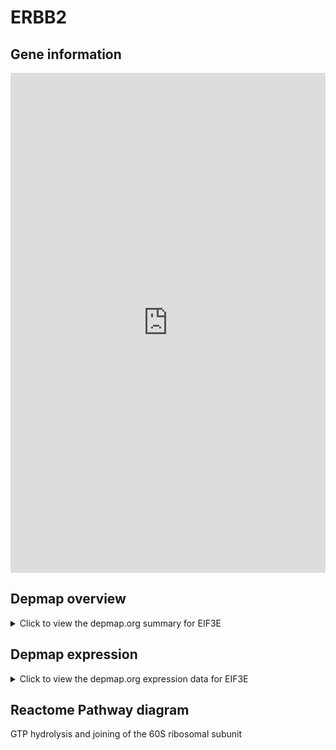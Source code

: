 <h1>ERBB2</h1>

<h2>Gene information</h2>
<iframe src="https://depmap.org/portal/gene/EIF3E?tab=about" style="border:none;width:100%;height:800px"></iframe>

<h2>Depmap overview</h2>
<details>
  <summary>Click to view the depmap.org summary for EIF3E</summary>
  <iframe src="https://depmap.org/portal/gene/EIF3E?tab=overview" style="border:none;width:100%;height:800px"></iframe>
</details>

<h2>Depmap expression</h2>
<details>
  <summary>Click to view the depmap.org expression data for EIF3E</summary>
  <iframe src="https://depmap.org/portal/gene/EIF3E?tab=characterization" style="border:none;width:100%;height:800px"></iframe>
</details>



<h2>Reactome Pathway diagram</h2>
GTP hydrolysis and joining of the 60S ribosomal subunit
<div id="diagramHolder"></div>

<script>
    //Creating the Reactome Diagram widget
    //Take into account a proxy needs to be set up in your server side pointing to www.reactome.org
    function onReactomeDiagramReady(){  //This function is automatically called when the widget code is ready to be used
        var diagram = Reactome.Diagram.create({
            "placeHolder" : "diagramHolder",
            "width" : 900,
            "height" : 500
        });

        //Initialising it to the "Hemostasis" pathway
        diagram.loadDiagram("R-HSA-72706");

        //Adding different listeners

        diagram.onDiagramLoaded(function (loaded) {
            console.info("Loaded ", loaded);
            diagram.flagItems("BAD");
	    diagram.flagItems("Q92934");
            if (loaded == "R-HSA-72706") diagram.selectItem("R-HSA-72706");
        });

     }
</script>



